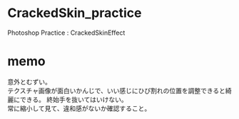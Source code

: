 # CrackedSkin_practice
Photoshop Practice : CrackedSkinEffect

# memo
意外とむずい。  
テクスチャ画像が面白いかんじで、いい感じにひび割れの位置を調整できると綺麗にできる。
終始手を抜いてはいけない。  
常に縮小して見て、違和感がないか確認すること。
